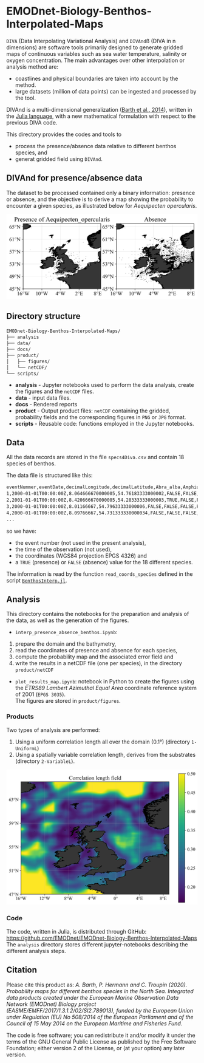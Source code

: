 # EMODnet-Biology-Benthos-Interpolated-Maps

`DIVA` (Data Interpolating Variational Analysis) and `DIVAnd`ß (DIVA in n dimensions) are software tools primarily designed to generate gridded maps of continuous variables such as sea water temperature, salinity or oxygen concentration. The main advantages over other interpolation or analysis method are:
* coastlines and physical boundaries are taken into account by the method.
* large datasets (million of data points) can be ingested and processed by the tool.

DIVAnd is a multi-dimensional generalization ([Barth et al., 2014](https://dx.doi.org/10.5194/gmd-7-225-2014)), written in the [Julia language](https://julialang.org/), with a new mathematical formulation with respect to the previous DIVA code.

This directory provides the codes and tools to
- process the presence/absence data relative to different benthos species, and
- generat gridded field using `DIVAnd`.

## DIVAnd for presence/absence data

The dataset to be processed contained only a binary information: presence or absence, and the objective is to derive a map showing the probability to encounter a given species, as illustrated below for _Aequipecten opercularis_.

![presense/absence](product/figures/1-UniformL/data/Aequipecten_opercularis_data.jpg)


## Directory structure

```
EMODnet-Biology-Benthos-Interpolated-Maps/
├── analysis
├── data/
├── docs/
├── product/
│   ├── figures/
│   └── netCDF/
└── scripts/
```

* **analysis** - Jupyter notebooks used to perform the data analysis, create the figures and the `netCDF` files.
* **data** - input data files.
* **docs** - Rendered reports
* **product** - Output product files: `netCDF` containing the gridded, probability fields and the corresponding figures in `PNG` or `JPG` format.
* **scripts** - Reusable code: functions employed in the Jupyter notebooks.

## Data

All the data records are stored in the file `specs4Diva.csv` and contain 18 species of benthos.       

The data file is structured like this:
```bash
eventNummer,eventDate,decimalLongitude,decimalLatitude,Abra_alba,Amphiura_filiformis,Diplocirrus_glaucus,Amphiura_chiajei,Abludomelita_obtusata,Bicellariella_ciliata,Megaluropus_agilis,Sigalion_mathildae,Callianassa_subterranea,Acrocnida_brachiata,Littorina_littorea,Aequipecten_opercularis,Bathyporeia_tenuipes,Lumbrineriopsis_paradoxa,Spio_armata,Schizomavella_(Schizomavella)_auriculata,Amphiura_(Ophiopeltis)_securigera,Diplocirrus_stopbowitzi
1,2000-01-01T00:00:00Z,8.064666670000005,54.76183333000002,FALSE,FALSE,FALSE,FALSE,FALSE,FALSE,FALSE,FALSE,FALSE,FALSE,FALSE,FALSE,FALSE,FALSE,FALSE,FALSE,FALSE,FALSE
2,2001-01-01T00:00:00Z,8.420666670000005,54.28333333000003,TRUE,FALSE,FALSE,FALSE,FALSE,FALSE,FALSE,FALSE,FALSE,FALSE,FALSE,FALSE,FALSE,FALSE,FALSE,FALSE,FALSE,FALSE
3,2000-01-01T00:00:00Z,8.01166667,54.79633333000006,FALSE,FALSE,FALSE,FALSE,FALSE,FALSE,FALSE,FALSE,FALSE,FALSE,FALSE,FALSE,FALSE,FALSE,FALSE,FALSE,FALSE,FALSE
4,2000-01-01T00:00:00Z,8.09766667,54.731333330000034,FALSE,FALSE,FALSE,FALSE,FALSE,FALSE,FALSE,FALSE,FALSE,FALSE,FALSE,FALSE,FALSE,FALSE,FALSE,FALSE,FALSE,FALSE
...
```
so we have:
* the event number (not used in the present analysis),
* the time of the observation (not used),
* the coordinates (WGS84 projection EPGS 4326) and
* a `TRUE` (presence) or `FALSE` (absence)  value for the 18 different species.

The information is read by the function
`read_coords_species` defined in the script  [`BenthosInterp.jl`](scripts/BenthosInterp.jl).

## Analysis

This directory contains the notebooks for the preparation and analysis of the data, as well as the generation of the figures.

* `interp_presence_absence_benthos.ipynb`:
1. prepare the domain and the bathymetry,
2. read the coordinates of presence and absence for each species,
3. compute the probability map and the associated error field and
4. write the results in a netCDF file (one per species), in the directory `product/netCDF`

* `plot_results_map.ipynb`: notebook in Python to create the figures using the _ETRS89 Lambert Azimuthal Equal Area_ coordinate reference system of 2001 (`EPGS 3035`).     
The figures are stored in `product/figures`.


### Products

Two types of analysis are performed:
1. Using a uniform correlation length all over the domain (0.1°) (directory `1-UniformL`)
2. Using a spatially variable correlation length, derives from the substrates (directory
	`2-VariableL`).

![variableL](product/figures/variableL.jpg)

### Code

The code, written in Julia, is distributed through GitHub:
https://github.com/EMODnet/EMODnet-Biology-Benthos-Interpolated-Maps
The `analysis` directory stores different jupyter-notebooks describing the different analysis steps.

## Citation

Please cite this product as:
*A. Barth, P. Hermann and C. Troupin (2020). Probability maps
for different benthos species in the North Sea. Integrated data products created under the European Marine Observation Data Network (EMODnet) Biology project (EASME/EMFF/2017/1.3.1.2/02/SI2.789013), funded by the European Union under Regulation (EU) No 508/2014 of the European Parliament and of the Council of 15 May 2014 on the European Maritime and Fisheries Fund.*

The code is free software; you can redistribute it and/or modify it under the terms of the GNU General Public License as published by the Free Software Foundation; either version 2 of the License, or (at your option) any later version.
